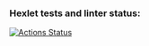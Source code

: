 ### Hexlet tests and linter status:
[![Actions Status](https://github.com/JohnyTest12345/backend-project-44/workflows/hexlet-check/badge.svg)](https://github.com/JohnyTest12345/backend-project-44/actions)
